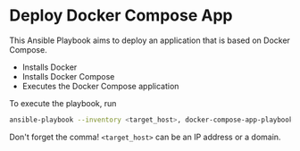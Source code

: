 # Deploy Docker Compose App

This Ansible Playbook aims to deploy an application that is based on
Docker Compose.

  + Installs Docker
  + Installs Docker Compose
  + Executes the Docker Compose application

To execute the playbook, run

```sh
ansible-playbook --inventory <target_host>, docker-compose-app-playbook.yml
```

Don't forget the comma! `<target_host>` can be an IP address or a
domain.
